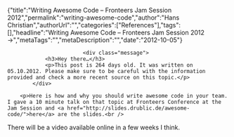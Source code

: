 {"title":"Writing Awesome Code – Fronteers Jam Session 2012","permalink":"writing-awesome-code","author":"Hans Christian","authorUrl":"","categories":["References"],"tags":[],"headline":"Writing Awesome Code – Fronteers Jam Session 2012 →","metaTags":"","metaDescription":"","date":"2012-10-05"}


		

		
		
							<div class="message">
				<h3>Hey there…</h3>
				<p>This post is 264 days old. It was written on 05.10.2012. Please make sure to be careful with the information provided and check a more recent source on this topic.</p>
			</div>
		
		<p>Here is how and why you should write awesome code in your team. I gave a 10 minute talk on that topic at Fronteers Conference at the Jam Session and <a href="http://slides.drublic.de/awesome-code/">here</a> are the slides.<br />
There will be a video available online in a few weeks I think.</p>
				

		
	